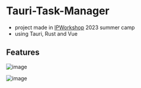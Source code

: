 # Tauri-Task-Manager
- project made in [IPWorkshop](https://www.ipworkshop.ro) 2023 summer camp
- using Tauri, Rust and Vue

## Features

![image](https://github.com/user-attachments/assets/3c82ae86-d99a-4326-b666-10d86756dd5c)

![image](https://github.com/user-attachments/assets/7b549bb4-ecd9-426f-a229-8353b791cadd)
